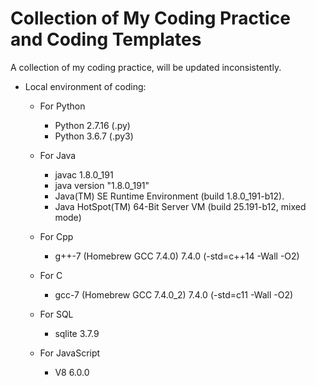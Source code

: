# Collection of My Coding Practice and Coding Templates
A collection of my coding practice, will be updated inconsistently.

* Local environment of coding:

	* For Python
   		* Python 2.7.16 (.py)
		* Python 3.6.7 (.py3)
	
	* For Java
		* javac 1.8.0_191
		* java version "1.8.0_191"
		* Java(TM) SE Runtime Environment (build 1.8.0_191-b12).
		* Java HotSpot(TM) 64-Bit Server VM (build 25.191-b12, mixed mode)
		
	* For Cpp
		* g++-7 (Homebrew GCC 7.4.0) 7.4.0 (-std=c++14 -Wall -O2)

	* For C
		* gcc-7 (Homebrew GCC 7.4.0_2) 7.4.0 (-std=c11 -Wall -O2)

    * For SQL
        * sqlite 3.7.9

    * For JavaScript
        * V8 6.0.0
